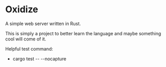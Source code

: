 # Oxidize

A simple web server written in Rust.

This is simply a project to better learn the language and maybe something cool will come of it.

Helpful test command:
 - cargo test -- --nocapture
